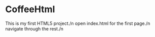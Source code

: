 # CoffeeHtml
This is my first HTML5 project./n
open index.html for the first page./n
navigate through the rest./n
